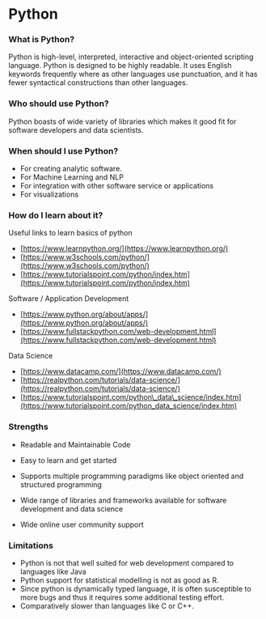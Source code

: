 # Python

### What is Python?

Python is high-level, interpreted, interactive and object-oriented scripting language. Python is designed to be highly readable. It uses English keywords frequently where as other languages use punctuation, and it has fewer syntactical constructions than other languages.

### Who should use Python?

Python boasts of wide variety of libraries which makes it good fit for software developers and data scientists.

### When should I use Python?

- For creating analytic software.
- For Machine Learning and NLP
- For integration with other software service or applications
- For visualizations

### How do I learn about it?

Useful links to learn basics of python

- [https://www.learnpython.org/](https://www.learnpython.org/)
- [https://www.w3schools.com/python/](https://www.w3schools.com/python/)
- [https://www.tutorialspoint.com/python/index.htm](https://www.tutorialspoint.com/python/index.htm)

Software / Application Development

- [https://www.python.org/about/apps/](https://www.python.org/about/apps/)
- [https://www.fullstackpython.com/web-development.html](https://www.fullstackpython.com/web-development.html)

Data Science

- [https://www.datacamp.com/](https://www.datacamp.com/)
- [https://realpython.com/tutorials/data-science/](https://realpython.com/tutorials/data-science/)
- [https://www.tutorialspoint.com/python\_data\_science/index.htm](https://www.tutorialspoint.com/python_data_science/index.htm)

### Strengths

- Readable and Maintainable Code
- Easy to learn and get started
- Supports multiple programming paradigms like object oriented and structured programming

- Wide range of libraries and frameworks available for software development and data science
- Wide online user community support

### Limitations

- Python is not that well suited for web development compared to languages like Java
- Python support for statistical modelling is not as good as R.
- Since python is dynamically typed language, it is often susceptible to more bugs and thus it requires some additional testing effort.
- Comparatively slower than languages like C or C++.
